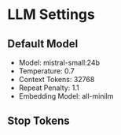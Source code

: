 # LLM Settings

## Default Model
- Model: mistral-small:24b
- Temperature: 0.7
- Context Tokens: 32768
- Repeat Penalty: 1.1
- Embedding Model: all-minilm

## Stop Tokens
